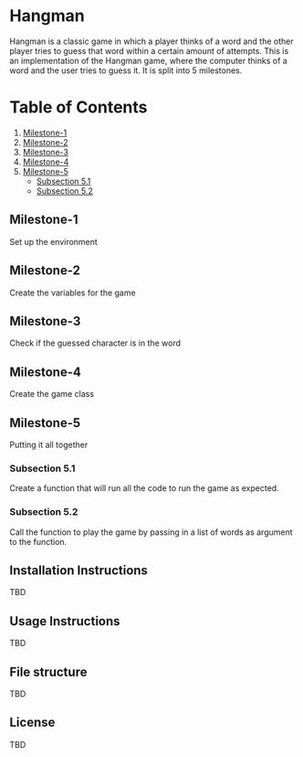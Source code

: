 # Hangman
Hangman is a classic game in which a player thinks of a word and the other player tries to guess that word within a certain amount of attempts.
This is an implementation of the Hangman game, where the computer thinks of a word and the user tries to guess it. It is split into 5 milestones. 


# Table of Contents
1. [Milestone-1](#milestone-1)
2. [Milestone-2](#milestone-2)
3. [Milestone-3](#milestone-3)
4. [Milestone-4](#milestone-4)
5. [Milestone-5](#milestone-5)
    - [Subsection 5.1](#subsection-5.1)
    - [Subsection 5.2](#subsection-5.2)

## Milestone-1
Set up the environment

## Milestone-2
Create the variables for the game

## Milestone-3
Check if the guessed character is in the word

## Milestone-4
Create the game class

## Milestone-5
Putting it all together

### Subsection 5.1
Create a function that will run all the code to run the game as expected.

### Subsection 5.2
Call the function to play the game by passing in a list of words as argument to the function.

## Installation Instructions
TBD

## Usage Instructions
TBD

## File structure
TBD

## License
TBD

